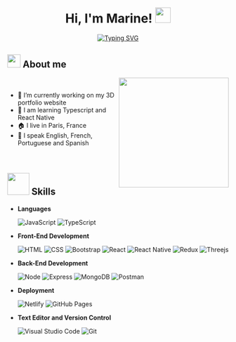 <h1 align="center"><b>Hi, I'm Marine! </b><img src="https://media.giphy.com/media/hvRJCLFzcasrR4ia7z/giphy.gif" width="35"></h1>

<p align="center">
<a href="https://git.io/typing-svg"><img src="https://readme-typing-svg.herokuapp.com?font=Play&size=30&duration=3000&pause=1000&color=F28963&center=true&vCenter=true&width=500&lines=Welcome+to+my+profile!;I+am+a+Full+Stack+Developer;I+like++coding+and+creating+cool+apps" alt="Typing SVG" /></a>
</p>

## <img src = "https://res.cloudinary.com/dm6a8aocc/image/upload/v1676403602/ezgif-2-874cf25e3c_yvenkc.gif" width = 30px> About me
<picture><img align="right" src="https://res.cloudinary.com/dm6a8aocc/image/upload/v1676397152/ezgif-4-3bee1beaf4_utntyn.gif" width = 250px></picture> 

<br>

- 🔭 I’m currently working on my 3D portfolio website
- 📓 I am learning Typescript and React Native
- 🏠 I live in Paris, France
- 💬 I speak English, French, Portuguese and Spanish


<br>


## <img src = "https://res.cloudinary.com/dm6a8aocc/image/upload/v1676403603/ezgif-2-4517bbae6d_uhkjjq.gif" width = 50px> Skills

- **Languages**

    <img alt="JavaScript" src="https://img.shields.io/badge/JavaScript%20-%23F7DF1E.svg?style=flat&logo=javascript&logoColor=black">
    <img alt="TypeScript" src="https://img.shields.io/badge/TypeScript-007ACC?style=flat&logo=typescript&logoColor=white">


- **Front-End Development**

   <img alt="HTML" src="https://img.shields.io/badge/HTML5%20-%23E34F26.svg?style=flat&logo=html5&logoColor=white">
   <img alt="CSS" src="https://img.shields.io/badge/CSS%20-%231572B6.svg?style=flat&logo=css3&logoColor=white">
   <img alt="Bootstrap" src="https://img.shields.io/badge/Bootstrap-%23563D7C.svg?style=flat&logo=bootstrap&logoColor=white" />
   <img alt="React" src="https://img.shields.io/badge/React-20232A?style=flat&logo=react&logoColor=61DAFB" />
   <img alt="React Native" src="https://img.shields.io/badge/React_Native-20232A?style=flat&logo=react&logoColor=61DAFB" />
   <img alt="Redux" src="https://img.shields.io/badge/Redux-593D88?style=flat&logo=redux&logoColor=white" />
   <img alt="Threejs" src="https://img.shields.io/badge/Three.js-black?style=flat&logo=three.js&logoColor=white" />
   
   
- **Back-End Development**

  <img alt="Node" src="https://img.shields.io/badge/Node.js-43853D?style=flat&logo=node.js&logoColor=white" />
  <img alt="Express" src="https://img.shields.io/badge/Express.js-404D59?style=flat"/>
  <img alt="MongoDB" src="https://img.shields.io/badge/MongoDB-4EA94B?style=flat&logo=mongodb&logoColor=white" />
  <img alt="Postman" src="https://img.shields.io/badge/Postman-FF6C37?style=flat&logo=postman&logoColor=white" />

- **Deployment**

  <img alt="Netlify" src="https://img.shields.io/badge/Netlify-00C7B7?style=flat&logo=netlify&logoColor=white" />
  <img alt="GitHub Pages" src="https://img.shields.io/badge/GitHub%20Pages-%23327FC7.svg?style=flat&llogo=github&logoColor=white">


- **Text Editor and Version Control**

    <img alt="Visual Studio Code" src="https://img.shields.io/badge/Visual%20Studio%20Code-0078d7.svg?style=flat&logo=visual-studio-code&logoColor=white">
    <img alt="Git" src="https://img.shields.io/badge/Git%20-%23F05033.svg?style=flat&logo=git&logoColor=white">

